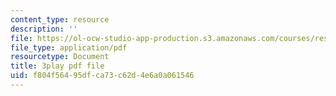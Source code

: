 ```yaml
---
content_type: resource
description: ''
file: https://ol-ocw-studio-app-production.s3.amazonaws.com/courses/res-6-012-introduction-to-probability-spring-2018/f804f56495dfca73c62d4e6a0a061546_uviHu6m_YnM.pdf
file_type: application/pdf
resourcetype: Document
title: 3play pdf file
uid: f804f564-95df-ca73-c62d-4e6a0a061546
---
```

